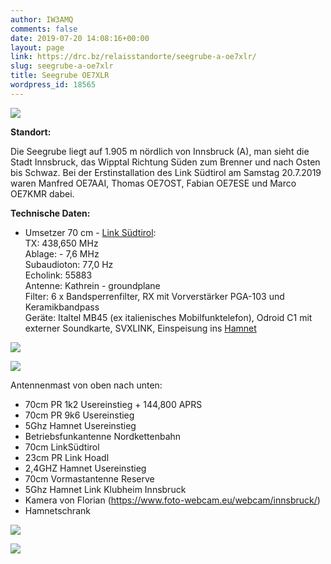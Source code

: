 ```yaml
---
author: IW3AMQ
comments: false
date: 2019-07-20 14:08:16+00:00
layout: page
link: https://drc.bz/relaisstandorte/seegrube-a-oe7xlr/
slug: seegrube-a-oe7xlr
title: Seegrube OE7XLR
wordpress_id: 18565
---
```





![](https://drc.bz/wp-content/uploads/2019/07/20190720_Seegrube_Montage_LinkSüdtirolRelais_07_Antennenmast-680x1024.jpg)







**Standort:**







Die Seegrube liegt auf 1.905 m nördlich von Innsbruck (A), man sieht die Stadt Innsbruck, das Wipptal Richtung Süden zum Brenner und nach Osten bis Schwaz. Bei der Erstinstallation des Link Südtirol am  Samstag 20.7.2019 waren  Manfred OE7AAI, Thomas OE7OST, Fabian OE7ESE und Marco OE7KMR dabei. 







**Technische Daten:**







  * Umsetzer 70 cm - [Link Südtirol](https://drc.bz/betriebsarten/linksuedtirol/):  
TX: 438,650 MHz  
Ablage: - 7,6 MHz  
Subaudioton: 77,0 Hz  
Echolink: 55883  
Antenne: Kathrein - groundplane  
Filter: 6 x Bandsperrenfilter, RX mit Vorverstärker PGA-103 und Keramikbandpass  
Geräte: Italtel MB45 (ex italienisches Mobilfunktelefon), Odroid C1 mit externer Soundkarte, SVXLINK, Einspeisung ins [Hamnet](http://hamnetdb.net/mapwindow.cgi?as=64600)   





![](https://drc.bz/wp-content/uploads/2019/07/20190720_Seegrube_Montage_LinkSüdtirolRelais_04_Sprengseilbahn-680x1024.jpg)



![](https://drc.bz/wp-content/uploads/2019/07/20190720_Seegrube_Montage_LinkSüdtirolRelais_07_Antennenmast-1-680x1024.jpg)





Antennenmast von oben nach unten:







  * 70cm PR 1k2 Usereinstieg + 144,800 APRS
  * 70cm PR 9k6 Usereinstieg
  * 5Ghz Hamnet Usereinstieg
  * Betriebsfunkantenne Nordkettenbahn
  * 70cm LinkSüdtirol
  * 23cm PR Link Hoadl
  * 2,4GHZ Hamnet Usereinstieg
  * 70cm Vormastantenne Reserve
  * 5Ghz Hamnet Link Klubheim Innsbruck
  * Kamera von Florian (https://www.foto-webcam.eu/webcam/innsbruck/)
  * Hamnetschrank




![](https://drc.bz/wp-content/uploads/2019/07/20190720_Seegrube_Montage_LinkSüdtirolRelais_09_vlnr_OE7ESE_OE7KMR_OE7OST-1-1024x680.jpg)



![](https://drc.bz/wp-content/uploads/2019/07/20190720_Seegrube_Montage_LinkSüdtirolRelais_06_Schrank_innen-680x1024.jpg)

